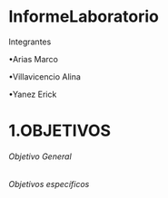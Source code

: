 # InformeLaboratorio

Integrantes

 •Arias Marco
 
 •Villavicencio Alina
  
 •Yanez Erick
 
# 1.OBJETIVOS

###### Objetivo General

###### Objetivos específicos

